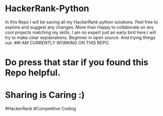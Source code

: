 # HackerRank-Python
In this Repo I will be saving all my HackerRank python solutions. Feel free to explore and suggest any changes. More than Happy to collaborate on any cool projects matching my skills.
I am no expert just an early bird here.I will try to make clear explainations. 
Beginner in open source. And trying things out.
##I AM CURRENTLY WORKING ON THIS REPO.
# Do press that star if you found this Repo helpful.
# Sharing is Caring :)
#HackerRank
#Competitive Coding
